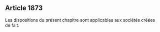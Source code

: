 Article 1873
----
Les dispositions du présent chapitre sont applicables aux sociétés créées de
fait.
